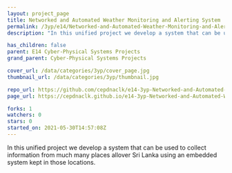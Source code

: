```yaml
---
layout: project_page
title: Networked and Automated Weather Monitoring and Alerting System
permalink: /3yp/e14/Networked-and-Automated-Weather-Monitoring-and-Alerting-System/
description: "In this unified project we develop a system that can be used to collect information from much many places allover Sri Lanka using an embedded system kept in those locations."

has_children: false
parent: E14 Cyber-Physical Systems Projects
grand_parent: Cyber-Physical Systems Projects

cover_url: /data/categories/3yp/cover_page.jpg
thumbnail_url: /data/categories/3yp/thumbnail.jpg

repo_url: https://github.com/cepdnaclk/e14-3yp-Networked-and-Automated-Weather-Monitoring-and-Alerting-System
page_url: https://cepdnaclk.github.io/e14-3yp-Networked-and-Automated-Weather-Monitoring-and-Alerting-System

forks: 1
watchers: 0
stars: 0
started_on: 2021-05-30T14:57:08Z
---
```

In this unified project we develop a system that can be used to collect information from much many places allover Sri Lanka using an embedded system kept in those locations.

